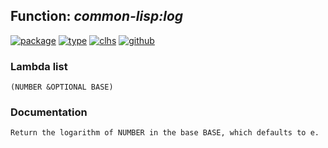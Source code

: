 ## Function: ***common-lisp:log***
[![package](https://img.shields.io/badge/Package-COMMON--LISP-5f9ea0.svg?style=social&colorA=999999)](../) [![type](https://img.shields.io/badge/Type-Function-5f9ea0.svg?style=social&colorA=999999)](../#function) [![clhs](https://img.shields.io/badge/CLHS-LOG-5f9ea0.svg?style=social&colorA=999999)](http://www.lispworks.com/documentation/HyperSpec/Body/f_log.htm) [![github](https://img.shields.io/badge/GitHub-View_the_source-5f9ea0.svg?style=social&colorA=999999&logo=github)](https://github.com/sbcl/sbcl/blob/master/src/code/irrat.lisp/) 
### Lambda list
```
(NUMBER &OPTIONAL BASE)
```
### Documentation
```
Return the logarithm of NUMBER in the base BASE, which defaults to e.
```
